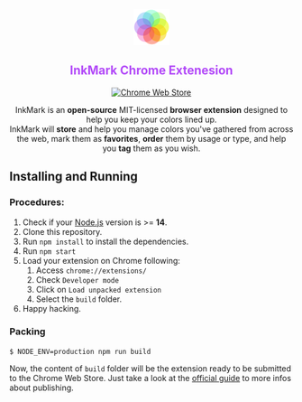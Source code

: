 <p align='center'><img src="src/assets/img/icon-128.png" width="64"/></p>
<div align='center'><h2 style="color:rgb(178, 73, 248)">InkMark Chrome Extenesion</h2></div>

<p align="center"><a rel="noreferrer noopener" href="https://chrome.google.com/webstore/detail/inkmark/bahigdoicpnhfdjkofiohommdakihpih?hl=en-US"><img alt="Chrome Web Store" src="https://img.shields.io/badge/Add to Chrome-141e24.svg?&style=for-the-badge&logo=google-chrome&logoColor=white&color=rgb(255, 28, 247)"></a>
<br/>
<p align='center'>
InkMark is an <strong>open-source</strong> MIT-licensed <strong>browser extension</strong> designed to help you keep your colors lined up.<br/>InkMark will <strong>store</strong> and help you manage colors you've gathered from across the web, mark them as <strong>favorites</strong>, <strong>order</strong> them by usage or type, and help you <strong>tag</strong> them as you wish.
</p>

## Installing and Running

### Procedures:

1. Check if your [Node.js](https://nodejs.org/) version is >= **14**.
2. Clone this repository.
3. Run `npm install` to install the dependencies.
4. Run `npm start`
5. Load your extension on Chrome following:
   1. Access `chrome://extensions/`
   2. Check `Developer mode`
   3. Click on `Load unpacked extension`
   4. Select the `build` folder.
6. Happy hacking.


### Packing

```
$ NODE_ENV=production npm run build
```

Now, the content of `build` folder will be the extension ready to be submitted to the Chrome Web Store. Just take a look at the [official guide](https://developer.chrome.com/webstore/publish) to more infos about publishing.
